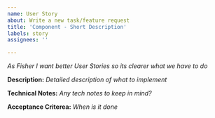 ```yaml
---
name: User Story
about: Write a new task/feature request
title: 'Component - Short Description'
labels: story
assignees: ''

---
```

<!-- Always start user stories with As ... I want ... so that ... -->
<!-- More info: https://www.atlassian.com/agile/project-management/user-stories -->

_As Fisher I want better User Stories so its clearer what we have to do_

**Description:**
_Detailed description of what to implement_

**Technical Notes:**
_Any tech notes to keep in mind?_

**Acceptance Criterea:**
_When is it done_


